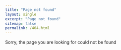 ```yaml
---
title: "Page not found"
layout: single
excerpt: "Page not found"
sitemap: false
permalink: /404.html
---
```

Sorry, the page you are looking for could not be found

<script type="text/javascript">
  var GOOG_FIXURL_LANG = 'en';
  var GOOG_FIXURL_SITE = '{{ site.url }}'
</script>
<script type="text/javascript"
  src="//linkhelp.clients.google.com/tbproxy/lh/wm/fixurl.js">
</script>

